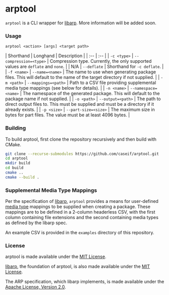 # arptool

`arptool` is a CLI wrapper for [libarp][1]. More information will be added soon.

### Usage

```
arptool <action> [args] <target path>
```

| Shorthand | Longhand | Description |
| :-- | :-- |
| `-c <type>` | `--compression=<type>` | Compression type. Currently, the only supported values are `deflate` and `none`. |
| N/A | `--deflate` | Shorthand for `-c deflate`. |
| `-f <name>` | `--name=<name>` | The name to use when generating package files. This will default to the name of the target directory if not supplied. |
| `-m <path>` | `--mappings=<path>` | Path to a CSV file providing supplemental media type mappings (see below for details). |
| `-n <name>` | `--namespace=<name>` | The namespace of the generated package. This will default to the package name if not supplied. |
| `-o <path>` | `--output=<path>` | The path to direct output files to. This must be supplied and must be a directory if it already exists. |
| `-p <size>` | `--part-size=<size>` | The maximum size in bytes for part files. The value must be at least 4096 bytes. |

### Building

To build arptool, first clone the repository recursively and then build with CMake.

```bash
git clone --recurse-submodules https://github.com/caseif/arptool.git
cd arptool
mkdir build
cd build
cmake ..
cmake --build .
```

### Supplemental Media Type Mappings

Per the specification of [libarp][1], `arptool` provides a means for user-defined [media type][2] mappings to be
supplied when creating a package. These mappings are to be defined in a 2-column headerless CSV, with the first column
containing file extensions and the second containing media types as defined by the libarp spec.

An example CSV is provided in the `examples` directory of this repository.

### License

arptool is made available under the [MIT License][3].

[libarp][1], the foundation of arptool, is also made available under the [MIT License][3].

The ARP specification, which libarp implements, is made available under the [Apache License, Version 2.0][4].

[1]: https://github.com/caseif/libarp
[2]: https://github.com/caseif/libarp/blob/master/doc/SPEC.md#6-media-types
[3]: https://opensource.org/licenses/MIT
[4]: https://opensource.org/licenses/Apache-2.0
